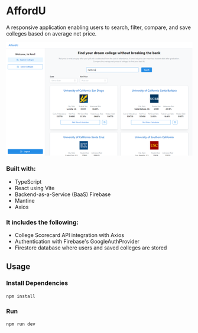 # AffordU

A responsive application enabling users to search, filter, compare, and save colleges based on average net price.

![Screenshot preview for the Intro component with sign up form coding challenge](./public/screenshot.PNG)

### Built with:

- TypeScript
- React using Vite
- Backend-as-a-Service (BaaS) Firebase
- Mantine
- Axios

### It includes the following:

- College Scorecard API integration with Axios
- Authentication with Firebase's GoogleAuthProvider
- Firestore database where users and saved colleges are stored

## Usage

### Install Dependencies
```
npm install
```

### Run
```
npm run dev
```
